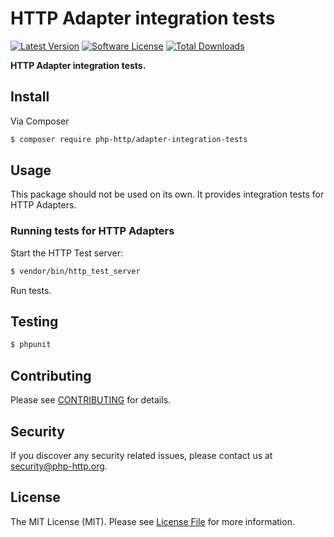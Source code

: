 # HTTP Adapter integration tests

[![Latest Version](https://img.shields.io/github/release/php-http/adapter-integration-tests.svg?style=flat-square)](https://github.com/php-http/adapter-integration-tests/releases)
[![Software License](https://img.shields.io/badge/license-MIT-brightgreen.svg?style=flat-square)](LICENSE)
[![Total Downloads](https://img.shields.io/packagist/dt/php-http/adapter-integration-tests.svg?style=flat-square)](https://packagist.org/packages/php-http/adapter-integration-tests)

**HTTP Adapter integration tests.**


## Install

Via Composer

``` bash
$ composer require php-http/adapter-integration-tests
```


## Usage

This package should not be used on its own. It provides integration tests for HTTP Adapters.


### Running tests for HTTP Adapters

Start the HTTP Test server:

``` bash
$ vendor/bin/http_test_server
```

Run tests.


## Testing

``` bash
$ phpunit
```


## Contributing

Please see [CONTRIBUTING](CONTRIBUTING.md) for details.


## Security

If you discover any security related issues, please contact us at [security@php-http.org](mailto:security@php-http.org).


## License

The MIT License (MIT). Please see [License File](LICENSE) for more information.
